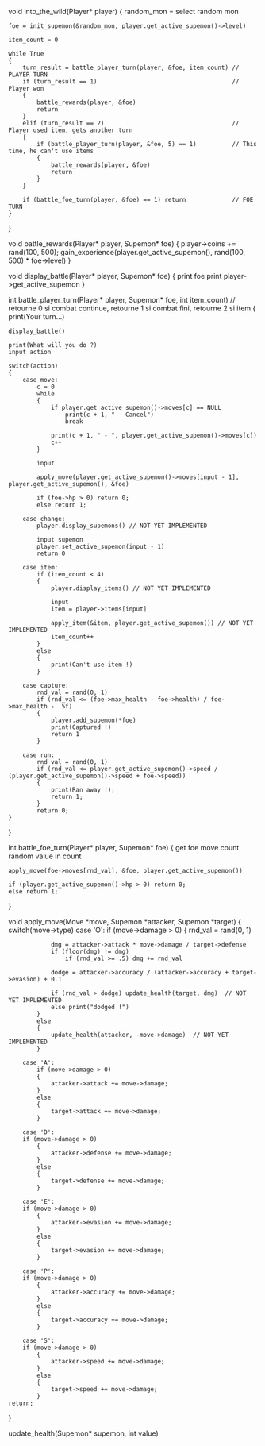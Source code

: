 

void into_the_wild(Player* player)
{
    random_mon = select random mon

    foe = init_supemon(&random_mon, player.get_active_supemon()->level)

    item_count = 0

    while True
    {
        turn_result = battle_player_turn(player, &foe, item_count) // PLAYER TURN
        if (turn_result == 1)                                      // Player won
        {
            battle_rewards(player, &foe)
            return
        }
        elif (turn_result == 2)                                    // Player used item, gets another turn
        {
            if (battle_player_turn(player, &foe, 5) == 1)          // This time, he can't use items
            {
                battle_rewards(player, &foe)
                return
            }
        }

        if (battle_foe_turn(player, &foe) == 1) return             // FOE TURN
    }
}

void battle_rewards(Player* player, Supemon* foe)
{
    player->coins += rand(100, 500);
    gain_experience(player.get_active_supemon(), rand(100, 500) * foe->level)
}

void display_battle(Player* player, Supemon* foe)
{
    print foe
    print player->get_active_supemon
}

int battle_player_turn(Player* player, Supemon* foe, int item_count) // retourne 0 si combat continue, retourne 1 si combat fini, retourne 2 si item
{
    print(Your turn...)

    display_battle()
    
    print(What will you do ?)
    input action

    switch(action)
    {
        case move:
            c = 0
            while
            {
                if player.get_active_supemon()->moves[c] == NULL
                    print(c + 1, " - Cancel")
                    break

                print(c + 1, " - ", player.get_active_supemon()->moves[c])
                c++
            }

            input

            apply_move(player.get_active_supemon()->moves[input - 1], player.get_active_supemon(), &foe)

            if (foe->hp > 0) return 0;
            else return 1;

        case change:
            player.display_supemons() // NOT YET IMPLEMENTED

            input supemon
            player.set_active_supemon(input - 1)
            return 0

        case item:
            if (item_count < 4)
            {
                player.display_items() // NOT YET IMPLEMENTED

                input
                item = player->items[input]

                apply_item(&item, player.get_active_supemon()) // NOT YET IMPLEMENTED
                item_count++
            }
            else
            {
                print(Can't use item !)
            }

        case capture:
            rnd_val = rand(0, 1)
            if (rnd_val <= (foe->max_health - foe->health) / foe->max_health - .5f)
            {
                player.add_supemon(*foe)
                print(Captured !)
                return 1
            }

        case run:
            rnd_val = rand(0, 1)
            if (rnd_val <= player.get_active_supemon()->speed / (player.get_active_supemon()->speed + foe->speed))
            {
                print(Ran away !);
                return 1;
            }
            return 0;
    }
}

int battle_foe_turn(Player* player, Supemon* foe)
{
    get foe move count
    random value in count

    apply_move(foe->moves[rnd_val], &foe, player.get_active_supemon())

    if (player.get_active_supemon()->hp > 0) return 0;
    else return 1;
}


void apply_move(Move *move, Supemon *attacker, Supemon *target)
{
    switch(move->type)
        case 'O':
            if (move->damage > 0)
            {
                rnd_val = rand(0, 1)

                dmg = attacker->attack * move->damage / target->defense
                if (floor(dmg) != dmg)
                    if (rnd_val >= .5) dmg += rnd_val

                dodge = attacker->accuracy / (attacker->accuracy + target->evasion) + 0.1

                if (rnd_val > dodge) update_health(target, dmg)  // NOT YET IMPLEMENTED
                else print("dodged !")
            }
            else
            {
                update_health(attacker, -move->damage)  // NOT YET IMPLEMENTED
            }
            
        case 'A':
            if (move->damage > 0)
            {
                attacker->attack += move->damage;
            }
            else
            {
                target->attack += move->damage;
            }

        case 'D':
        if (move->damage > 0)
            {
                attacker->defense += move->damage;
            }
            else
            {
                target->defense += move->damage;
            }

        case 'E':
        if (move->damage > 0)
            {
                attacker->evasion += move->damage;
            }
            else
            {
                target->evasion += move->damage;
            }

        case 'P':
        if (move->damage > 0)
            {
                attacker->accuracy += move->damage;
            }
            else
            {
                target->accuracy += move->damage;
            }

        case 'S':
        if (move->damage > 0)
            {
                attacker->speed += move->damage;
            }
            else
            {
                target->speed += move->damage;
            }
    return;
}

update_health(Supemon* supemon, int value)